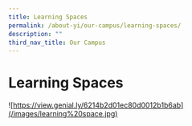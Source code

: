 ```yaml
---
title: Learning Spaces
permalink: /about-yi/our-campus/learning-spaces/
description: ""
third_nav_title: Our Campus
---
```

# **Learning Spaces**
![https://view.genial.ly/6214b2d01ec80d0012b1b6ab](/images/learning%20space.jpg)